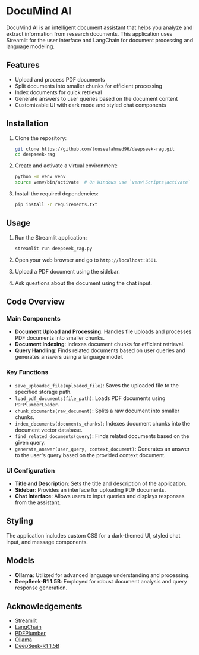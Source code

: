 # DocuMind AI

DocuMind AI is an intelligent document assistant that helps you analyze and extract information from research documents. This application uses Streamlit for the user interface and LangChain for document processing and language modeling.

## Features

- Upload and process PDF documents
- Split documents into smaller chunks for efficient processing
- Index documents for quick retrieval
- Generate answers to user queries based on the document content
- Customizable UI with dark mode and styled chat components

## Installation

1. Clone the repository:
    ```bash
    git clone https://github.com/touseefahmed96/deepseek-rag.git
    cd deepseek-rag
    ```

2. Create and activate a virtual environment:
    ```bash
    python -m venv venv
    source venv/bin/activate  # On Windows use `venv\Scripts\activate`
    ```

3. Install the required dependencies:
    ```bash
    pip install -r requirements.txt
    ```

## Usage

1. Run the Streamlit application:
    ```bash
    streamlit run deepseek_rag.py
    ```

2. Open your web browser and go to `http://localhost:8501`.

3. Upload a PDF document using the sidebar.

4. Ask questions about the document using the chat input.

## Code Overview

### Main Components

- **Document Upload and Processing**: Handles file uploads and processes PDF documents into smaller chunks.
- **Document Indexing**: Indexes document chunks for efficient retrieval.
- **Query Handling**: Finds related documents based on user queries and generates answers using a language model.

### Key Functions

- `save_uploaded_file(uploaded_file)`: Saves the uploaded file to the specified storage path.
- `load_pdf_documents(file_path)`: Loads PDF documents using `PDFPlumberLoader`.
- `chunk_documents(raw_document)`: Splits a raw document into smaller chunks.
- `index_documents(documents_chunks)`: Indexes document chunks into the document vector database.
- `find_related_documents(query)`: Finds related documents based on the given query.
- `generate_answer(user_query, context_document)`: Generates an answer to the user's query based on the provided context document.

### UI Configuration

- **Title and Description**: Sets the title and description of the application.
- **Sidebar**: Provides an interface for uploading PDF documents.
- **Chat Interface**: Allows users to input queries and displays responses from the assistant.

## Styling

The application includes custom CSS for a dark-themed UI, styled chat input, and message components.

## Models

- **Ollama**: Utilized for advanced language understanding and processing.
- **DeepSeek-R1 1.5B**: Employed for robust document analysis and query response generation.

## Acknowledgements

- [Streamlit](https://streamlit.io/)
- [LangChain](https://langchain.com/)
- [PDFPlumber](https://github.com/jsvine/pdfplumber)
- [Ollama](https://ollama.com/)
- [DeepSeek-R1 1.5B](https://deepseek.com/)
